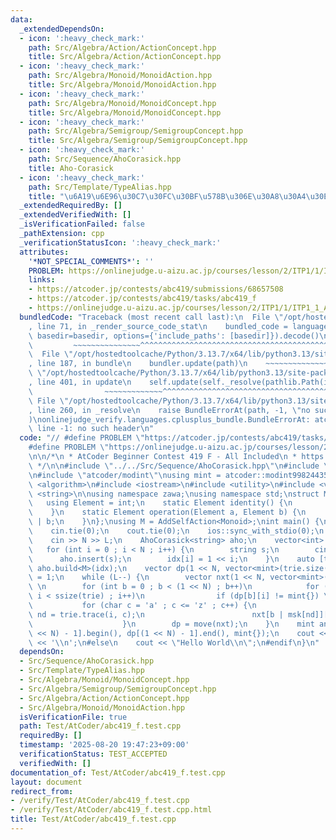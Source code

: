 ```yaml
---
data:
  _extendedDependsOn:
  - icon: ':heavy_check_mark:'
    path: Src/Algebra/Action/ActionConcept.hpp
    title: Src/Algebra/Action/ActionConcept.hpp
  - icon: ':heavy_check_mark:'
    path: Src/Algebra/Monoid/MonoidAction.hpp
    title: Src/Algebra/Monoid/MonoidAction.hpp
  - icon: ':heavy_check_mark:'
    path: Src/Algebra/Monoid/MonoidConcept.hpp
    title: Src/Algebra/Monoid/MonoidConcept.hpp
  - icon: ':heavy_check_mark:'
    path: Src/Algebra/Semigroup/SemigroupConcept.hpp
    title: Src/Algebra/Semigroup/SemigroupConcept.hpp
  - icon: ':heavy_check_mark:'
    path: Src/Sequence/AhoCorasick.hpp
    title: Aho-Corasick
  - icon: ':heavy_check_mark:'
    path: Src/Template/TypeAlias.hpp
    title: "\u6A19\u6E96\u30C7\u30FC\u30BF\u578B\u306E\u30A8\u30A4\u30EA\u30A2\u30B9"
  _extendedRequiredBy: []
  _extendedVerifiedWith: []
  _isVerificationFailed: false
  _pathExtension: cpp
  _verificationStatusIcon: ':heavy_check_mark:'
  attributes:
    '*NOT_SPECIAL_COMMENTS*': ''
    PROBLEM: https://onlinejudge.u-aizu.ac.jp/courses/lesson/2/ITP1/1/ITP1_1_A
    links:
    - https://atcoder.jp/contests/abc419/submissions/68657508
    - https://atcoder.jp/contests/abc419/tasks/abc419_f
    - https://onlinejudge.u-aizu.ac.jp/courses/lesson/2/ITP1/1/ITP1_1_A
  bundledCode: "Traceback (most recent call last):\n  File \"/opt/hostedtoolcache/Python/3.13.7/x64/lib/python3.13/site-packages/onlinejudge_verify/documentation/build.py\"\
    , line 71, in _render_source_code_stat\n    bundled_code = language.bundle(stat.path,\
    \ basedir=basedir, options={'include_paths': [basedir]}).decode()\n          \
    \         ~~~~~~~~~~~~~~~^^^^^^^^^^^^^^^^^^^^^^^^^^^^^^^^^^^^^^^^^^^^^^^^^^^^^^^^^^^^^^^^^^\n\
    \  File \"/opt/hostedtoolcache/Python/3.13.7/x64/lib/python3.13/site-packages/onlinejudge_verify/languages/cplusplus.py\"\
    , line 187, in bundle\n    bundler.update(path)\n    ~~~~~~~~~~~~~~^^^^^^\n  File\
    \ \"/opt/hostedtoolcache/Python/3.13.7/x64/lib/python3.13/site-packages/onlinejudge_verify/languages/cplusplus_bundle.py\"\
    , line 401, in update\n    self.update(self._resolve(pathlib.Path(included), included_from=path))\n\
    \                ~~~~~~~~~~~~~^^^^^^^^^^^^^^^^^^^^^^^^^^^^^^^^^^^^^^^^^^^^\n \
    \ File \"/opt/hostedtoolcache/Python/3.13.7/x64/lib/python3.13/site-packages/onlinejudge_verify/languages/cplusplus_bundle.py\"\
    , line 260, in _resolve\n    raise BundleErrorAt(path, -1, \"no such header\"\
    )\nonlinejudge_verify.languages.cplusplus_bundle.BundleErrorAt: atcoder/modint:\
    \ line -1: no such header\n"
  code: "// #define PROBLEM \"https://atcoder.jp/contests/abc419/tasks/abc419_f\"\n\
    #define PROBLEM \"https://onlinejudge.u-aizu.ac.jp/courses/lesson/2/ITP1/1/ITP1_1_A\"\
    \n\n/*\n * AtCoder Beginner Contest 419 F - All Included\n * https://atcoder.jp/contests/abc419/submissions/68657508\n\
    \ */\n\n#include \"../../Src/Sequence/AhoCorasick.hpp\"\n#include \"../../Src/Algebra/Monoid/MonoidAction.hpp\"\
    \n#include \"atcoder/modint\"\nusing mint = atcoder::modint998244353;\n\n#include\
    \ <algorithm>\n#include <iostream>\n#include <utility>\n#include <vector>\n#include\
    \ <string>\n\nusing namespace zawa;\nusing namespace std;\nstruct Monoid {\n \
    \   using Element = int;\n    static Element identity() {\n        return 0;\n\
    \    }\n    static Element operation(Element a, Element b) {\n        return a\
    \ | b;\n    }\n};\nusing M = AddSelfAction<Monoid>;\nint main() {\n#ifdef ATCODER\n\
    \    cin.tie(0);\n    cout.tie(0);\n    ios::sync_with_stdio(0);\n    int N, L;\n\
    \    cin >> N >> L;\n    AhoCorasick<string> aho;\n    vector<int> idx(N);\n \
    \   for (int i = 0 ; i < N ; i++) {\n        string s;\n        cin >> s;\n  \
    \      aho.insert(s);\n        idx[i] = 1 << i;\n    }\n    auto [trie, msk] =\
    \ aho.build<M>(idx);\n    vector dp(1 << N, vector<mint>(trie.size()));\n    dp[0][decltype(trie)::Root()]\
    \ = 1;\n    while (L--) {\n        vector nxt(1 << N, vector<mint>(trie.size()));\
    \ \n        for (int b = 0 ; b < (1 << N) ; b++)\n            for (int i = 0 ;\
    \ i < ssize(trie) ; i++)\n                if (dp[b][i] != mint{}) \n         \
    \           for (char c = 'a' ; c <= 'z' ; c++) {\n                        int\
    \ nd = trie.trace(i, c);\n                        nxt[b | msk[nd]][nd] += dp[b][i];\n\
    \                    }\n        dp = move(nxt);\n    }\n    mint ans = accumulate(dp[(1\
    \ << N) - 1].begin(), dp[(1 << N) - 1].end(), mint{});\n    cout << ans.val()\
    \ << '\\n';\n#else\n    cout << \"Hello World\\n\";\n#endif\n}\n"
  dependsOn:
  - Src/Sequence/AhoCorasick.hpp
  - Src/Template/TypeAlias.hpp
  - Src/Algebra/Monoid/MonoidConcept.hpp
  - Src/Algebra/Semigroup/SemigroupConcept.hpp
  - Src/Algebra/Action/ActionConcept.hpp
  - Src/Algebra/Monoid/MonoidAction.hpp
  isVerificationFile: true
  path: Test/AtCoder/abc419_f.test.cpp
  requiredBy: []
  timestamp: '2025-08-20 19:47:23+09:00'
  verificationStatus: TEST_ACCEPTED
  verifiedWith: []
documentation_of: Test/AtCoder/abc419_f.test.cpp
layout: document
redirect_from:
- /verify/Test/AtCoder/abc419_f.test.cpp
- /verify/Test/AtCoder/abc419_f.test.cpp.html
title: Test/AtCoder/abc419_f.test.cpp
---
```


